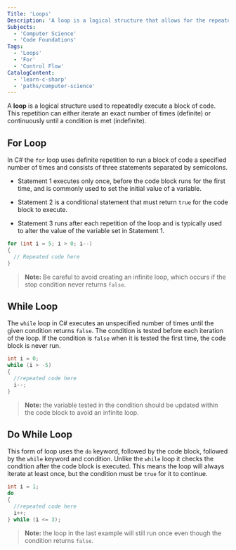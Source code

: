 ```yaml
---
Title: 'Loops'
Description: 'A loop is a logical structure that allows for the repeated execution of a block of code.'
Subjects:
  - 'Computer Science'
  - 'Code Foundations'
Tags:
  - 'Loops'
  - 'For'
  - 'Control Flow'
CatalogContent:
  - 'learn-c-sharp'
  - 'paths/computer-science'
---
```


A **loop** is a logical structure used to repeatedly execute a block of code. This repetition can either iterate an exact number of times (definite) or continuously until a condition is met (indefinite).

## For Loop

In C# the `for` loop uses definite repetition to run a block of code a specified number of times and consists of three statements separated by semicolons.

- Statement 1 executes only once, before the code block runs for the first time, and is commonly used to set the initial value of a variable.

- Statement 2 is a conditional statement that must return `true` for the code block to execute.

- Statement 3 runs after each repetition of the loop and is typically used to alter the value of the variable set in Statement 1.

```cs
for (int i = 5; i > 0; i--)
{
  // Repeated code here
}
```

> **Note:** Be careful to avoid creating an infinite loop, which occurs if the stop condition never returns `false`.

## While Loop

The `while` loop in C# executes an unspecified number of times until the given condition returns `false`. The condition is tested before each iteration of the loop. If the condition is `false` when it is tested the first time, the code block is never run.

```cs
int i = 0;
while (i > -5)
{
  //repeated code here
  i--;
}
```

> **Note:** the variable tested in the condition should be updated within the code block to avoid an infinite loop.

## Do While Loop

This form of loop uses the `do` keyword, followed by the code block, followed by the `while` keyword and condition. Unlike the `while` loop it checks the condition after the code block is executed. This means the loop will always iterate at least once, but the condition must be `true` for it to continue.

```cs
int i = 1;
do
{
  //repeated code here
  i++;
} while (i <= 3);
```

> **Note:** the loop in the last example will still run once even though the condition returns `false`.

